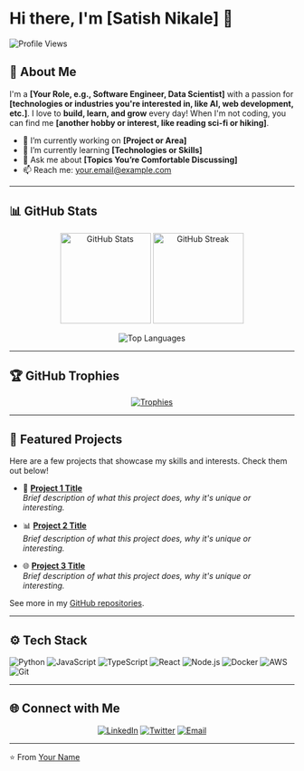 # Hi there, I'm [Satish Nikale] 👋

![Profile Views](https://komarev.com/ghpvc/?username=yourusername&label=Profile%20views&color=0e75b6&style=flat)

## 🚀 About Me

I'm a **[Your Role, e.g., Software Engineer, Data Scientist]** with a passion for **[technologies or industries you're interested in, like AI, web development, etc.]**. I love to **build, learn, and grow** every day! When I'm not coding, you can find me **[another hobby or interest, like reading sci-fi or hiking]**.

- 🔭 I’m currently working on **[Project or Area]**
- 🌱 I’m currently learning **[Technologies or Skills]**
- 💬 Ask me about **[Topics You’re Comfortable Discussing]**
- 📫 Reach me: [your.email@example.com](mailto:your.email@example.com)

---

## 📊 GitHub Stats

<p align="center">
  <img src="https://github-readme-stats.vercel.app/api?username=yourusername&show_icons=true&theme=radical" alt="GitHub Stats" height="160px"/>
  <img src="https://github-readme-streak-stats.herokuapp.com?user=yourusername&theme=radical&hide_border=true" alt="GitHub Streak" height="160px"/>
</p>

<p align="center">
  <img src="https://github-readme-stats.vercel.app/api/top-langs/?username=yourusername&layout=compact&theme=radical" alt="Top Languages"/>
</p>

---

## 🏆 GitHub Trophies

<p align="center">
  <a href="https://github.com/ryo-ma/github-profile-trophy">
    <img src="https://github-profile-trophy.vercel.app/?username=yourusername&theme=onedark&margin-w=15" alt="Trophies" />
  </a>
</p>

---

## 🌟 Featured Projects

Here are a few projects that showcase my skills and interests. Check them out below!

- 📝 **[Project 1 Title](https://github.com/yourusername/project1)**  
  _Brief description of what this project does, why it's unique or interesting._
  
- 📊 **[Project 2 Title](https://github.com/yourusername/project2)**  
  _Brief description of what this project does, why it's unique or interesting._

- 🌐 **[Project 3 Title](https://github.com/yourusername/project3)**  
  _Brief description of what this project does, why it's unique or interesting._

See more in my [GitHub repositories](https://github.com/yourusername?tab=repositories).

---

## ⚙️ Tech Stack

![Python](https://img.shields.io/badge/Python-3776AB?style=for-the-badge&logo=python&logoColor=white)
![JavaScript](https://img.shields.io/badge/JavaScript-F7DF1E?style=for-the-badge&logo=javascript&logoColor=black)
![TypeScript](https://img.shields.io/badge/TypeScript-3178C6?style=for-the-badge&logo=typescript&logoColor=white)
![React](https://img.shields.io/badge/React-61DAFB?style=for-the-badge&logo=react&logoColor=black)
![Node.js](https://img.shields.io/badge/Node.js-339933?style=for-the-badge&logo=node-dot-js&logoColor=white)
![Docker](https://img.shields.io/badge/Docker-2496ED?style=for-the-badge&logo=docker&logoColor=white)
![AWS](https://img.shields.io/badge/AWS-232F3E?style=for-the-badge&logo=amazon-aws&logoColor=white)
![Git](https://img.shields.io/badge/Git-F05032?style=for-the-badge&logo=git&logoColor=white)

---

## 🌐 Connect with Me

<p align="center">
  <a href="https://linkedin.com/in/yourusername"><img src="https://img.shields.io/badge/LinkedIn-0077B5?style=for-the-badge&logo=linkedin&logoColor=white" alt="LinkedIn"/></a>
  <a href="https://twitter.com/yourusername"><img src="https://img.shields.io/badge/Twitter-1DA1F2?style=for-the-badge&logo=twitter&logoColor=white" alt="Twitter"/></a>
  <a href="mailto:youremail@example.com"><img src="https://img.shields.io/badge/Email-D14836?style=for-the-badge&logo=gmail&logoColor=white" alt="Email"/></a>
</p>

---

⭐️ From [Your Name](https://github.com/yourusername)
